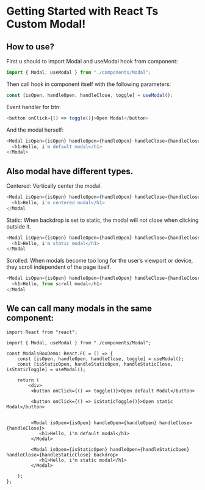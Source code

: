 # Getting Started with React Ts Custom Modal!

## How to use?

First u should to import Modal and useModal hook from component:

```ts
import { Modal, useModal } from "./components/Modal";
```

Then call hook in component itself with the following parameters:

```ts
const [isOpen, handleOpen, handleClose, toggle] = useModal();
```

Event handler for btn:
```ts
<button onClick={() => toggle()}>Open Modal</button>
```

And the modal herself:
```ts
<Modal isOpen={isOpen} handleOpen={handleOpen} handleClose={handleClose}>
  <h1>Hello, i'm default modal</h1>
</Modal>
```

## Also modal have different types.
Centered:
Vertically center the modal.
```ts
<Modal isOpen={isOpen} handleOpen={handleOpen} handleClose={handleClose} center>
  <h1>Hello, i'm centered modal</h1>
</Modal
```

Static:
When backdrop is set to static, the modal will not close when clicking outside it.
```ts
<Modal isOpen={isOpen} handleOpen={handleOpen} handleClose={handleClose} backdrop>
  <h1>Hello, i'm static modal</h1>
</Modal
```

Scrolled:
When modals become too long for the user’s viewport or device, they scroll independent of the page itself.
```ts
<Modal isOpen={isOpen} handleOpen={handleOpen} handleClose={handleClose} scroll>
  <h1>Hello, from scroll modal</h1>
</Modal
```

## We can call many modals in the same component:
```tsx
import React from "react";

import { Modal, useModal } from "./components/Modal";

const ModalsBoxDemo: React.FC = () => {
	const [isOpen, handleOpen, handleClose, toggle] = useModal();
	const [isStaticOpen, handleStaticOpen, handleStaticClose, isStaticToggle] = useModal();

	return (
		<div>
		 <button onClick={() => toggle()}>Open default Modal</button>
			
		 <button onClick={() => isStaticToggle()}>Open static Modal</button>
			
			
		 <Modal isOpen={isOpen} handleOpen={handleOpen} handleClose={handleClose}>
			<h1>Hello, i'm default modal</h1>
		 </Modal>

		 <Modal isOpen={isStaticOpen} handleOpen={handleStaticOpen} handleClose={handleStaticClose} backdrop>
			<h1>Hello, i'm static modal</h1>
		 </Modal>

	);
};
```

